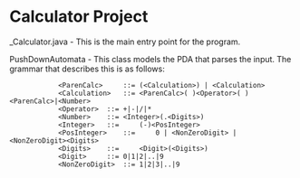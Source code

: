 # Calculator Project

_Calculator.java - This is the main entry point for the program. 

PushDownAutomata - This class models the PDA that parses the input. The grammar that describes this is as follows:

				<ParenCalc> 	::=	(<Calculation>) | <Calculation>
				<Calculation> 	::=	<ParenCalc>( )<Operator>( )<ParenCalc>|<Number>	
				<Operator> 	::=	+|-|/|*
				<Number>	::=	<Integer>(.<Digits>)
				<Integer>	::= 	(-)<PosInteger>	
				<PosInteger>	::= 	0 | <NonZeroDigit> | <NonZeroDigit><Digits>	
				<Digits>	::= 	<Digit>(<Digits>)
				<Digit>		::=	0|1|2|..|9
				<NonZeroDigit>	::=	1|2|3|..|9
					